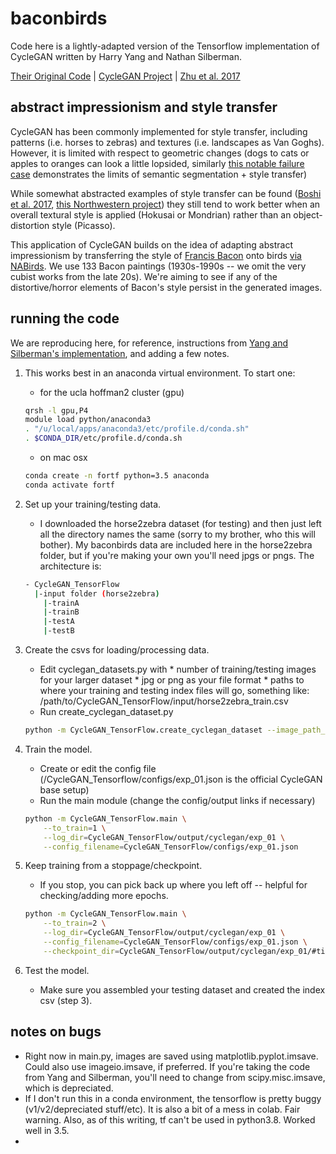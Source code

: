 # baconbirds

Code here is a lightly-adapted version of the Tensorflow implementation of CycleGAN written by Harry Yang and Nathan Silberman. 

[Their Original Code](https://github.com/leehomyc/cyclegan-1) | [CycleGAN Project](https://junyanz.github.io/CycleGAN/) | [Zhu et al. 2017](https://arxiv.org/pdf/1703.10593.pdf)


## abstract impressionism and style transfer

CycleGAN has been commonly implemented for style transfer, including patterns (i.e. horses to zebras) and textures (i.e. landscapes as Van Goghs). However, it is limited with respect to geometric changes (dogs to cats or apples to oranges can look a little lopsided, similarly [this notable failure case](https://junyanz.github.io/CycleGAN/images/failure_putin.jpg) demonstrates the limits of semantic segmentation + style transfer)

While somewhat abstracted examples of style transfer can be found ([Boshi et al. 2017](https://arxiv.org/pdf/1701.04928.pdf), [this Northwestern project](https://sally9805.github.io/Neural-Artistic-Style-Transfer/)) they still tend to work better when an overall textural style is applied (Hokusai or Mondrian) rather than an object-distortion style (Picasso).

This application of CycleGAN builds on the idea of adapting abstract impressionism by transferring the style of [Francis Bacon](https://francis-bacon.com/paintings) onto birds [via NABirds](https://dl.allaboutbirds.org/nabirds). We use 133 Bacon paintings (1930s-1990s -- we omit the very cubist works from the late 20s). We're aiming to see if any of the distortive/horror elements of Bacon's style persist in the generated images. 

## running the code

We are reproducing here, for reference, instructions from [Yang and Silberman's implementation](https://github.com/leehomyc/cyclegan-1/blob/master/README.md), and adding a few notes.

1. This works best in an anaconda virtual environment. To start one:
    * for the ucla hoffman2 cluster (gpu)
      
	```bash
	qrsh -l gpu,P4
	module load python/anaconda3
	. "/u/local/apps/anaconda3/etc/profile.d/conda.sh"
	. $CONDA_DIR/etc/profile.d/conda.sh
	```
      
    * on mac osx
      
	```bash
	conda create -n fortf python=3.5 anaconda
	conda activate fortf
	```

2. Set up your training/testing data. 
    * I downloaded the horse2zebra dataset (for testing) and then just left all the directory names the same (sorry to my brother, who this will bother). My baconbirds data are included here in the horse2zebra folder, but if you're making your own you'll need jpgs or pngs. The architecture is:
        
	 ```bash
	 - CycleGAN_TensorFlow      
	   |-input folder (horse2zebra)
	     |-trainA
	     |-trainB
	     |-testA
	     |-testB
	 ```

3. Create the csvs for loading/processing data. 
    * Edit cyclegan_datasets.py with
          * number of training/testing images for your larger dataset
          * jpg or png as your file format
          * paths to where your training and testing index files will go, something like: /path/to/CycleGAN_TensorFlow/input/horse2zebra_train.csv
    * Run create_cyclegan_dataset.py
    
	```bash
	python -m CycleGAN_TensorFlow.create_cyclegan_dataset --image_path_a=/path/to/trainA --image_path_b=/path/to/trainB --dataset_name="horse2zebra_train" --do_shuffle=0
	```

4. Train the model.
    * Create or edit the config file (/CycleGAN_Tensorflow/configs/exp_01.json is the official CycleGAN base setup)
    * Run the main module (change the config/output links if necessary)
    
	```bash
	python -m CycleGAN_TensorFlow.main \
	    --to_train=1 \
	    --log_dir=CycleGAN_TensorFlow/output/cyclegan/exp_01 \
	    --config_filename=CycleGAN_TensorFlow/configs/exp_01.json
	```

5. Keep training from a stoppage/checkpoint.
    * If you stop, you can pick back up where you left off -- helpful for checking/adding more epochs. 
	```bash
	python -m CycleGAN_TensorFlow.main \
	    --to_train=2 \
	    --log_dir=CycleGAN_TensorFlow/output/cyclegan/exp_01 \
	    --config_filename=CycleGAN_TensorFlow/configs/exp_01.json \
	    --checkpoint_dir=CycleGAN_TensorFlow/output/cyclegan/exp_01/#timestamp#
	```

6. Test the model.
    * Make sure you assembled your testing dataset and created the index csv (step 3).

	
## notes on bugs
   * Right now in main.py, images are saved using matplotlib.pyplot.imsave. Could also use imageio.imsave, if preferred. If you're taking the code from Yang and Silberman, you'll need to change from scipy.misc.imsave, which is depreciated.
   * If I don't run this in a conda environment, the tensorflow is pretty buggy (v1/v2/depreciated stuff/etc). It is also a bit of a mess in colab. Fair warning. Also, as of this writing, tf can't be used in python3.8. Worked well in 3.5.
   * 
